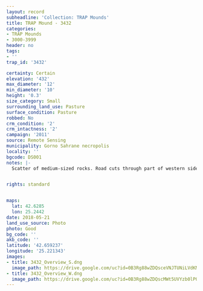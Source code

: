 ```yaml
---
layout: record
subheadline: 'Collection: TRAP Mounds'
title: TRAP Mound - 3432
categories:
- TRAP Mounds
- 3000-3999
header: no
tags:
- ''
trap_id: '3432'

certainty: Certain
elevation: '432'
max_diameter: '12'
min_diameter: '10'
height: '0.3'
size_category: Small
surrounding_land_use: Pasture
surface_condition: Pasture
robbed: No
crm_condition: '2'
crm_intactness: '2'
campaign: '2011'
source: Remote Sensing
municipality: Gorno Sahrane necropolis
locality: ''
bgcode: DS001
notes: |-
  Scatter of medium-sized rocks. Road cuts through part of western side. No obvious robbers' trench's.


rights: standard


maps:
  lat: 42.6285
  lon: 25.2442
date: 2018-05-21
land_use_source: Photo
photo: Good
bg_code: ''
akb_code: ''
latitude: '42.659237'
longitude: '25.221343'
images:
- title: 3432_Overview_S.dng
  image_path: https://drive.google.com/uc?id=0B3Rg88wZDQsceVNJTUNiLVdKMEU
- title: 3432_Overview_W.dng
  image_path: https://drive.google.com/uc?id=0B3Rg88wZDQscMWt5UVYzb0lPQ0E
---
```

